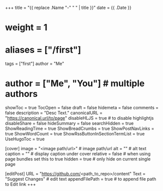 +++
title = "{{ replace .Name "-" " " | title }}"
date = {{ .Date }}
# weight = 1
# aliases = ["/first"]
tags = ["first"]
author = "Me"
# author = ["Me", "You"] # multiple authors
showToc = true
TocOpen = false
draft = false
hidemeta = false
comments = false
description = "Desc Text."
canonicalURL = "https://canonical.url/to/page"
disableHLJS = true # to disable highlightjs
disableShare = false
hideSummary = false
searchHidden = true
ShowReadingTime = true
ShowBreadCrumbs = true
ShowPostNavLinks = true
ShowWordCount = true
ShowRssButtonInSectionTermList = true
UseHugoToc = true

[cover]
    image = "<image path/url>" # image path/url
    alt = "<alt text>" # alt text
    caption = "<text>" # display caption under cover
    relative = false # when using page bundles set this to true
    hidden = true # only hide on current single page

[editPost]
    URL = "https://github.com/<path_to_repo>/content"
    Text = "Suggest Changes" # edit text
    appendFilePath = true # to append file path to Edit link
+++

